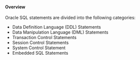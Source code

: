 #### Overview

Oracle SQL statements are divided into the following categories:

- Data Definition Language (DDL) Statements
- Data Manipulation Language (DML) Statements
- Transaction Control Statements
- Session Control Statements
- System Control Statement
- Embedded SQL Statements